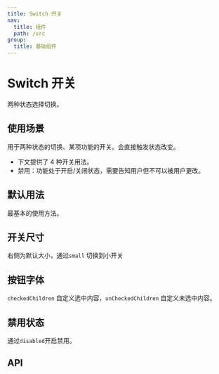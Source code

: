 ```yaml
---
title: Switch 开关
nav:
  title: 组件
  path: /src
group:
  title: 基础组件
---
```


# Switch 开关

两种状态选择切换。

## 使用场景

用于两种状态的切换、某项功能的开关。会直接触发状态改变。

- 下文提供了 4 种开关用法。
- 禁用：功能处于开启/关闭状态，需要告知用户但不可以被用户更改。

## 默认用法

最基本的使用方法。
<code src="./demo/base.tsx"></code>

## 开关尺寸

右侧为默认大小，通过`small` 切换到小开关
<code src="./demo/size.tsx"></code>

## 按钮字体

`checkedChildren` 自定义选中内容，`unCheckedChildren` 自定义未选中内容。
<code src="./demo/font.tsx"></code>

## 禁用状态

通过`disabled`开启禁用。
<code src="./demo/disabled.tsx"></code>

## API
